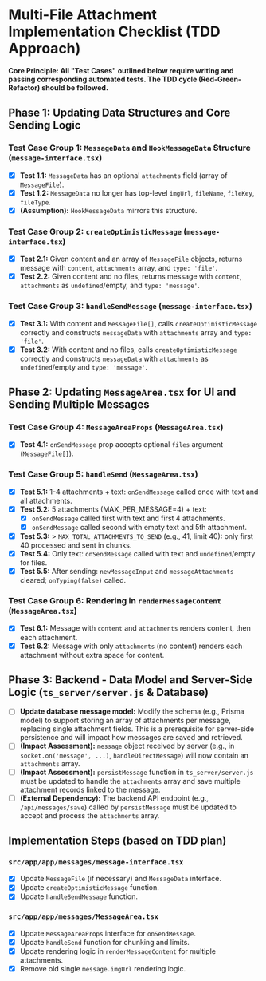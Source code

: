 # Multi-File Attachment Implementation Checklist (TDD Approach)

**Core Principle: All "Test Cases" outlined below require writing and passing corresponding automated tests. The TDD cycle (Red-Green-Refactor) should be followed.**

## Phase 1: Updating Data Structures and Core Sending Logic

### Test Case Group 1: `MessageData` and `HookMessageData` Structure (`message-interface.tsx`)
- [x] **Test 1.1:** `MessageData` has an optional `attachments` field (array of `MessageFile`).
- [x] **Test 1.2:** `MessageData` no longer has top-level `imgUrl`, `fileName`, `fileKey`, `fileType`.
- [x] **(Assumption):** `HookMessageData` mirrors this structure.

### Test Case Group 2: `createOptimisticMessage` (`message-interface.tsx`)
- [x] **Test 2.1:** Given content and an array of `MessageFile` objects, returns message with `content`, `attachments` array, and `type: 'file'`.
- [x] **Test 2.2:** Given content and no files, returns message with `content`, `attachments` as `undefined`/empty, and `type: 'message'`.

### Test Case Group 3: `handleSendMessage` (`message-interface.tsx`)
- [x] **Test 3.1:** With content and `MessageFile[]`, calls `createOptimisticMessage` correctly and constructs `messageData` with `attachments` array and `type: 'file'`.
- [x] **Test 3.2:** With content and no files, calls `createOptimisticMessage` correctly and constructs `messageData` with `attachments` as `undefined`/empty and `type: 'message'`.

## Phase 2: Updating `MessageArea.tsx` for UI and Sending Multiple Messages

### Test Case Group 4: `MessageAreaProps` (`MessageArea.tsx`)
- [x] **Test 4.1:** `onSendMessage` prop accepts optional `files` argument (`MessageFile[]`).

### Test Case Group 5: `handleSend` (`MessageArea.tsx`)
- [x] **Test 5.1:** 1-4 attachments + text: `onSendMessage` called once with text and all attachments.
- [x] **Test 5.2:** 5 attachments (MAX_PER_MESSAGE=4) + text:
    - [x] `onSendMessage` called first with text and first 4 attachments.
    - [x] `onSendMessage` called second with empty text and 5th attachment.
- [x] **Test 5.3:** > `MAX_TOTAL_ATTACHMENTS_TO_SEND` (e.g., 41, limit 40): only first 40 processed and sent in chunks.
- [x] **Test 5.4:** Only text: `onSendMessage` called with text and `undefined`/empty for files.
- [x] **Test 5.5:** After sending: `newMessageInput` and `messageAttachments` cleared; `onTyping(false)` called.

### Test Case Group 6: Rendering in `renderMessageContent` (`MessageArea.tsx`)
- [x] **Test 6.1:** Message with `content` and `attachments` renders content, then each attachment.
- [x] **Test 6.2:** Message with only `attachments` (no content) renders each attachment without extra space for content.

## Phase 3: Backend - Data Model and Server-Side Logic (`ts_server/server.js` & Database)
- [ ] **Update database message model:** Modify the schema (e.g., Prisma model) to support storing an array of attachments per message, replacing single attachment fields. This is a prerequisite for server-side persistence and will impact how messages are saved and retrieved.
- [ ] **(Impact Assessment):** `message` object received by server (e.g., in `socket.on('message', ...)`, `handleDirectMessage`) will now contain an `attachments` array.
- [ ] **(Impact Assessment):** `persistMessage` function in `ts_server/server.js` must be updated to handle the `attachments` array and save multiple attachment records linked to the message.
- [ ] **(External Dependency):** The backend API endpoint (e.g., `/api/messages/save`) called by `persistMessage` must be updated to accept and process the `attachments` array.

## Implementation Steps (based on TDD plan)

### `src/app/app/messages/message-interface.tsx`
- [x] Update `MessageFile` (if necessary) and `MessageData` interface.
- [x] Update `createOptimisticMessage` function.
- [x] Update `handleSendMessage` function.

### `src/app/app/messages/MessageArea.tsx`
- [x] Update `MessageAreaProps` interface for `onSendMessage`.
- [x] Update `handleSend` function for chunking and limits.
- [x] Update rendering logic in `renderMessageContent` for multiple attachments.
- [x] Remove old single `message.imgUrl` rendering logic.
